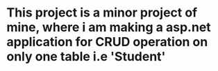 # This project is a minor project of mine, where i am making a asp.net application for CRUD operation on only one table i.e 'Student'
